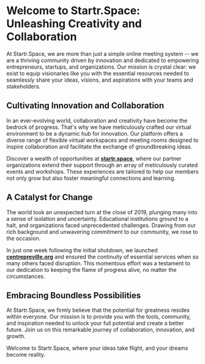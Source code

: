 **Welcome to Startr.Space: Unleashing Creativity and Collaboration**
====================================================================

At Startr.Space, we are more than just a simple online meeting system -- we are a thriving community driven by innovation and dedicated to empowering entrepreneurs, startups, and organizations. Our mission is crystal clear: we exist to equip visionaries like you with the essential resources needed to seamlessly share your ideas, visions, and aspirations with your teams and stakeholders.

**Cultivating Innovation and Collaboration**
--------------------------------------------

In an ever-evolving world, collaboration and creativity have become the bedrock of progress. That's why we have meticulously crafted our virtual environment to be a dynamic hub for innovation. Our platform offers a diverse range of flexible virtual workspaces and meeting rooms designed to inspire collaboration and facilitate the exchange of groundbreaking ideas.

Discover a wealth of opportunities at **[startr.space](http://startr.space/)**, where our partner organizations extend their support through an array of meticulously curated events and workshops. These experiences are tailored to help our members not only grow but also foster meaningful connections and learning.

**A Catalyst for Change**
-------------------------

The world took an unexpected turn at the close of 2019, plunging many into a sense of isolation and uncertainty. Educational institutions ground to a halt, and organizations faced unprecedented challenges. Drawing from our rich background and unwavering commitment to our community, we rose to the occasion.

In just one week following the initial shutdown, we launched **[centrepreville.org](https://centrepreville.org/)** and ensured the continuity of essential services when so many others faced disruption. This momentous effort was a testament to our dedication to keeping the flame of progress alive, no matter the circumstances.

**Embracing Boundless Possibilities**
-------------------------------------

At Startr.Space, we firmly believe that the potential for greatness resides within everyone. Our mission is to provide you with the tools, community, and inspiration needed to unlock your full potential and create a better future. Join us on this remarkable journey of collaboration, innovation, and growth.

Welcome to Startr.Space, where your ideas take flight, and your dreams become reality.